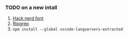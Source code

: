 ### TODO on a new intall
1. [Hack nerd font](https://github.com/BurntSushi/ripgrep/releases)
1. [Ripgrep](https://github.com/BurntSushi/ripgrep/releases)
1. `npm install --global vscode-langservers-extracted`
